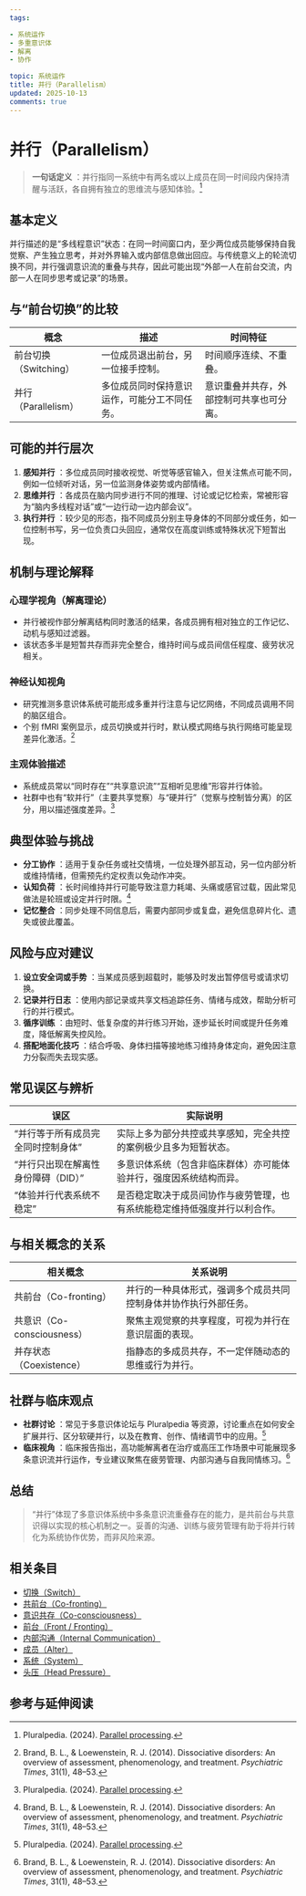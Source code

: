 ```yaml
---
tags:

- 系统运作
- 多重意识体
- 解离
- 协作

topic: 系统运作
title: 并行（Parallelism）
updated: 2025-10-13
comments: true
---
```


# 并行（Parallelism）

> **一句话定义** ：并行指同一系统中有两名或以上成员在同一时间段内保持清醒与活跃，各自拥有独立的思维流与感知体验。[^pluralpedia-parallel]

## 基本定义

并行描述的是“多线程意识”状态：在同一时间窗口内，至少两位成员能够保持自我觉察、产生独立思考，并对外界输入或内部信息做出回应。与传统意义上的轮流切换不同，并行强调意识流的重叠与共存，因此可能出现“外部一人在前台交流，内部一人在同步思考或记录”的场景。

## 与“前台切换”的比较

| 概念 | 描述 | 时间特征 |
| --- | --- | --- |
| 前台切换（Switching） | 一位成员退出前台，另一位接手控制。 | 时间顺序连续、不重叠。 |
| 并行（Parallelism） | 多位成员同时保持意识运作，可能分工不同任务。 | 意识重叠并共存，外部控制可共享也可分离。 |

## 可能的并行层次

1. **感知并行** ：多位成员同时接收视觉、听觉等感官输入，但关注焦点可能不同，例如一位倾听对话，另一位监测身体姿势或内部情绪。
2. **思维并行** ：各成员在脑内同步进行不同的推理、讨论或记忆检索，常被形容为“脑内多线程对话”或“一边行动一边内部会议”。
3. **执行并行** ：较少见的形态，指不同成员分别主导身体的不同部分或任务，如一位控制书写，另一位负责口头回应，通常仅在高度训练或特殊状况下短暂出现。

## 机制与理论解释

### 心理学视角（解离理论）

- 并行被视作部分解离结构同时激活的结果，各成员拥有相对独立的工作记忆、动机与感知过滤器。
- 该状态多半是短暂共存而非完全整合，维持时间与成员间信任程度、疲劳状况相关。

### 神经认知视角

- 研究推测多意识体系统可能形成多重并行注意与记忆网络，不同成员调用不同的脑区组合。
- 个别 fMRI 案例显示，成员切换或并行时，默认模式网络与执行网络可能呈现差异化激活。[^brand2014]

### 主观体验描述

- 系统成员常以“同时存在”“共享意识流”“互相听见思维”形容并行体验。
- 社群中也有“软并行”（主要共享觉察）与“硬并行”（觉察与控制皆分离）的区分，用以描述强度差异。[^pluralpedia-parallel]

## 典型体验与挑战

- **分工协作** ：适用于复杂任务或社交情境，一位处理外部互动，另一位内部分析或维持情绪，但需预先约定权责以免动作冲突。
- **认知负荷** ：长时间维持并行可能导致注意力耗竭、头痛或感官过载，因此常见做法是轮班或设定并行时限。[^brand2014]
- **记忆整合** ：同步处理不同信息后，需要内部同步或复盘，避免信息碎片化、遗失或彼此覆盖。

## 风险与应对建议

1. **设立安全词或手势** ：当某成员感到超载时，能够及时发出暂停信号或请求切换。
2. **记录并行日志** ：使用内部记录或共享文档追踪任务、情绪与成效，帮助分析可行的并行模式。
3. **循序训练** ：由短时、低复杂度的并行练习开始，逐步延长时间或提升任务难度，降低解离失控风险。
4. **搭配地面化技巧** ：结合呼吸、身体扫描等接地练习维持身体定向，避免因注意力分裂而失去现实感。

## 常见误区与辨析

| 误区 | 实际说明 |
| --- | --- |
| “并行等于所有成员完全同时控制身体” | 实际上多为部分共控或共享感知，完全共控的案例极少且多为短暂状态。 |
| “并行只出现在解离性身份障碍（DID）” | 多意识体系统（包含非临床群体）亦可能体验并行，强度因系统结构而异。 |
| “体验并行代表系统不稳定” | 是否稳定取决于成员间协作与疲劳管理，也有系统能稳定维持低强度并行以利合作。 |

## 与相关概念的关系

| 相关概念 | 关系说明 |
| --- | --- |
| 共前台（Co-fronting） | 并行的一种具体形式，强调多个成员共同控制身体并协作执行外部任务。 |
| 共意识（Co-consciousness） | 聚焦主观觉察的共享程度，可视为并行在意识层面的表现。 |
| 并存状态（Coexistence） | 指静态的多成员共存，不一定伴随动态的思维或行为并行。 |

## 社群与临床观点

- **社群讨论** ：常见于多意识体论坛与 Pluralpedia 等资源，讨论重点在如何安全扩展并行、区分软硬并行，以及在教育、创作、情绪调节中的应用。[^pluralpedia-parallel]
- **临床视角** ：临床报告指出，高功能解离者在治疗或高压工作场景中可能展现多条意识流并行运作，专业建议聚焦在疲劳管理、内部沟通与自我同情练习。[^brand2014]

## 总结

> “并行”体现了多意识体系统中多条意识流重叠存在的能力，是共前台与共意识得以实现的核心机制之一。妥善的沟通、训练与疲劳管理有助于将并行转化为系统协作优势，而非风险来源。

## 相关条目

- [切换（Switch）](Switch.md)
- [共前台（Co-fronting）](Co-Fronting.md)
- [意识共存（Co-consciousness）](Co-Consciousness.md)
- [前台（Front / Fronting）](Front-Fronting.md)
- [内部沟通（Internal Communication）](Internal-Communication.md)
- [成员（Alter）](Alter.md)
- [系统（System）](System.md)
- [头压（Head Pressure）](Head-Pressure.md)

## 参考与延伸阅读

[^pluralpedia-parallel]: Pluralpedia. (2024). [Parallel processing](https://pluralpedia.org/w/Parallel_processing).
[^brand2014]: Brand, B. L., & Loewenstein, R. J. (2014). Dissociative disorders: An overview of assessment, phenomenology, and treatment. _Psychiatric Times_, 31(1), 48–53.
